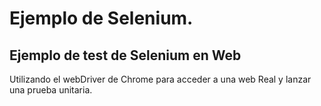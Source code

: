# Ejemplo de Selenium.
## Ejemplo de test de Selenium en Web
Utilizando el webDriver de Chrome para acceder a una web Real y lanzar una prueba unitaria.
